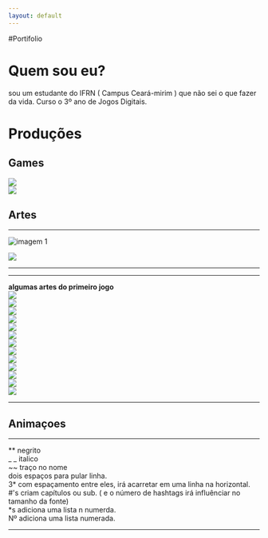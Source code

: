 ```yaml
---
layout: default
---
```


#Portifolio

# Quem sou eu?  
sou um estudante do IFRN ( Campus Ceará-mirim ) que não sei o que fazer da vida. Curso o 3º ano de Jogos Digitais.

# Produções

## Games
[![](bomapetite.png)](https://lucas-manolo.github.io/Bom%20Apetite!/)  
[![](invoke.png)](https://lucas-manolo.github.io/Invoke/)



## Artes
* * *
![imagem 1](https://thumbs.dreamstime.com/t/vector-o-c%C3%A3o-da-arte-do-pixel-em-um-fundo-branco-66505186.jpg)

![](catioro.jpg)
* * *
* * *
**algumas artes do primeiro jogo**    
![](CENÁRIO.png)  
![](TELA-DE-FIM-DE-JOGO.png)  
![](WINNER.png)  
![](Pizza_parado.png)  
![](sushi1.png)  
![](milho-parado.png)   
![](placa-dos-personagens-churrasco.png)  
![](placa-dos-personagens-milho.png)  
![](placa-dos-personagens-pizza.png)  
![](placa-dos-personagens-sushi.png)  
![](FOGO.png)  
![](venha-andando2.png)  
![](onda-de-ketshup.png)   
* * *

## Animaçoes

* * *
** negrito  
_ _ italico  
~~ traço no nome  
  dois espaços para pular linha.  
  3* com espaçamento entre eles, irá acarretar em uma linha na horizontal.  
  #'s criam capítulos ou sub. ( e o número de hashtags irá influênciar no tamanho da fonte)  
  *s adiciona uma lista n numerda.  
  Nº adiciona uma lista numerada.  
  * * *
